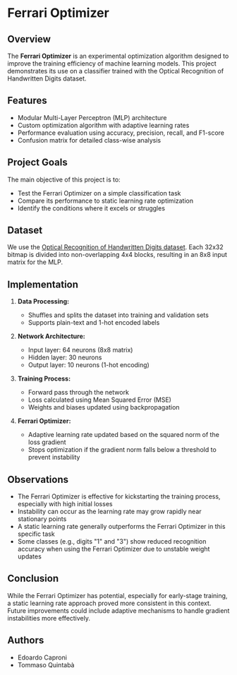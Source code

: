 # Ferrari Optimizer

## Overview
The **Ferrari Optimizer** is an experimental optimization algorithm designed to improve the training efficiency of machine learning models. This project demonstrates its use on a classifier trained with the Optical Recognition of Handwritten Digits dataset.

## Features
- Modular Multi-Layer Perceptron (MLP) architecture
- Custom optimization algorithm with adaptive learning rates
- Performance evaluation using accuracy, precision, recall, and F1-score
- Confusion matrix for detailed class-wise analysis

## Project Goals
The main objective of this project is to:
- Test the Ferrari Optimizer on a simple classification task
- Compare its performance to static learning rate optimization
- Identify the conditions where it excels or struggles

## Dataset
We use the [Optical Recognition of Handwritten Digits dataset](https://archive.ics.uci.edu/dataset/80/optical+recognition+of+handwritten+digits). Each 32x32 bitmap is divided into non-overlapping 4x4 blocks, resulting in an 8x8 input matrix for the MLP.

## Implementation
1. **Data Processing:**
    - Shuffles and splits the dataset into training and validation sets
    - Supports plain-text and 1-hot encoded labels

2. **Network Architecture:**
    - Input layer: 64 neurons (8x8 matrix)
    - Hidden layer: 30 neurons
    - Output layer: 10 neurons (1-hot encoding)

3. **Training Process:**
    - Forward pass through the network
    - Loss calculated using Mean Squared Error (MSE)
    - Weights and biases updated using backpropagation

4. **Ferrari Optimizer:**
    - Adaptive learning rate updated based on the squared norm of the loss gradient
    - Stops optimization if the gradient norm falls below a threshold to prevent instability

## Observations
- The Ferrari Optimizer is effective for kickstarting the training process, especially with high initial losses
- Instability can occur as the learning rate may grow rapidly near stationary points
- A static learning rate generally outperforms the Ferrari Optimizer in this specific task
- Some classes (e.g., digits "1" and "3") show reduced recognition accuracy when using the Ferrari Optimizer due to unstable weight updates

## Conclusion
While the Ferrari Optimizer has potential, especially for early-stage training, a static learning rate approach proved more consistent in this context. Future improvements could include adaptive mechanisms to handle gradient instabilities more effectively.

## Authors
- Edoardo Caproni
- Tommaso Quintabà


